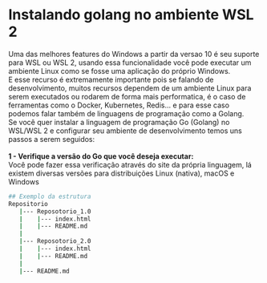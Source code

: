 # Instalando golang no ambiente WSL 2
</hr>

Uma das melhores features do Windows a partir da versao 10 é seu suporte para WSL ou WSL 2, usando essa funcionalidade você pode executar
um ambiente Linux como se fosse uma aplicação do próprio Windows.</br>
E esse recurso é extremamente importante pois se falando de desenvolvimento, muitos recursos dependem de um ambiente Linux para serem executados
ou rodarem de forma mais performatica, é o caso de ferramentas como o Docker, Kubernetes, Redis... e para esse caso podemos falar também de linguagens
de programação como a Golang.</br>
Se você quer instalar a linguagem de programação Go (Golang) no WSL/WSL 2 e configurar seu ambiente de desenvolvimento temos uns passos a serem seguidos:
</br></br>
<strong>1 - Verifique a versão do Go que você deseja executar:</strong></br>
Você pode fazer essa verificação através do site da própria linguagem, lá existem diversas versões para distribuições Linux (nativa), macOS e Windows

```bash
## Exemplo da estrutura
Repositorio
   |--- Reposotorio_1.0
   |    |--- index.html
   |    |--- README.md
   |    
   |--- Reposotorio_2.0
   |    |--- index.html
   |    |--- README.md
   |  
   |--- README.md
```
